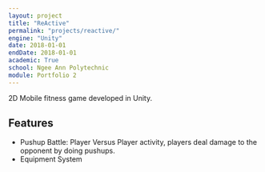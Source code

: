 ```yaml
---
layout: project
title: "ReActive"
permalink: "projects/reactive/"
engine: "Unity"
date: 2018-01-01
endDate: 2018-01-01
academic: True
school: Ngee Ann Polytechnic
module: Portfolio 2
---
```


2D Mobile fitness game developed in Unity.

## Features
- Pushup Battle: Player Versus Player activity, players deal damage to the opponent by doing pushups.
- Equipment System